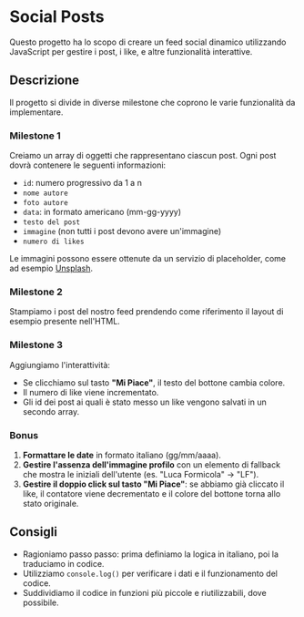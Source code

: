 # Social Posts

Questo progetto ha lo scopo di creare un feed social dinamico utilizzando JavaScript per gestire i post, i like, e altre funzionalità interattive.

## Descrizione

Il progetto si divide in diverse milestone che coprono le varie funzionalità da implementare.

### Milestone 1

Creiamo un array di oggetti che rappresentano ciascun post. Ogni post dovrà contenere le seguenti informazioni:

- `id`: numero progressivo da 1 a n
- `nome autore`
- `foto autore`
- `data`: in formato americano (mm-gg-yyyy)
- `testo del post`
- `immagine` (non tutti i post devono avere un'immagine)
- `numero di likes`

Le immagini possono essere ottenute da un servizio di placeholder, come ad esempio [Unsplash](https://unsplash.it/300/300?image=<id>).

### Milestone 2

Stampiamo i post del nostro feed prendendo come riferimento il layout di esempio presente nell'HTML.

### Milestone 3

Aggiungiamo l'interattività:

- Se clicchiamo sul tasto **"Mi Piace"**, il testo del bottone cambia colore.
- Il numero di like viene incrementato.
- Gli id dei post ai quali è stato messo un like vengono salvati in un secondo array.

### Bonus

1. **Formattare le date** in formato italiano (gg/mm/aaaa).
2. **Gestire l'assenza dell'immagine profilo** con un elemento di fallback che mostra le iniziali dell'utente (es. "Luca Formicola" → "LF").
3. **Gestire il doppio click sul tasto "Mi Piace"**: se abbiamo già cliccato il like, il contatore viene decrementato e il colore del bottone torna allo stato originale.

## Consigli

- Ragioniamo passo passo: prima definiamo la logica in italiano, poi la traduciamo in codice.
- Utilizziamo `console.log()` per verificare i dati e il funzionamento del codice.
- Suddividiamo il codice in funzioni più piccole e riutilizzabili, dove possibile.

